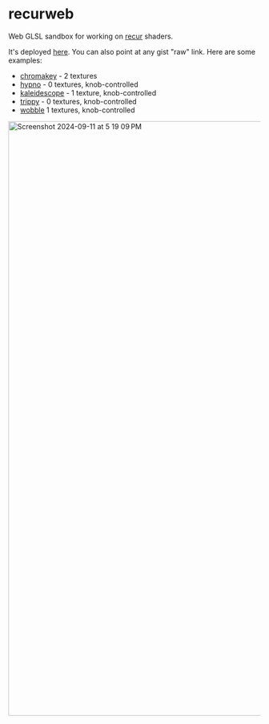 # recurweb

Web GLSL sandbox for working on [recur](https://github.com/cyberboy666/r_e_c_u_r) shaders.

It's deployed [here](https://konsumer.js.org/recurweb/). You can also point at any gist "raw" link. Here are some examples:

- [chromakey](https://konsumer.js.org/recurweb/#konsumer/c2c1045d7040a2eceef3a73242abcb92/raw/51eedceefd1e3e31ef4b174732644aa2b26e19ea/chromakey.frag) - 2 textures
- [hypno](https://konsumer.js.org/recurweb/#konsumer/c2c1045d7040a2eceef3a73242abcb92/raw/51eedceefd1e3e31ef4b174732644aa2b26e19ea/hypno.frag) - 0 textures, knob-controlled
- [kaleidescope](https://konsumer.js.org/recurweb/#konsumer/c2c1045d7040a2eceef3a73242abcb92/raw/f67e17038ed7d995541b14ea08e36109be2ef40c/kaleidescope.frag)  - 1 texture, knob-controlled
- [trippy](https://konsumer.js.org/recurweb/#konsumer/c2c1045d7040a2eceef3a73242abcb92/raw/51eedceefd1e3e31ef4b174732644aa2b26e19ea/trippy.frag) - 0 textures, knob-controlled
- [wobble](https://konsumer.js.org/recurweb/#konsumer/c2c1045d7040a2eceef3a73242abcb92/raw/69a3e0e334799bb93e7253e9cbc3776de3f12ef7/wobble.frag) 1 textures, knob-controlled


<img width="1185" alt="Screenshot 2024-09-11 at 5 19 09 PM" src="https://github.com/user-attachments/assets/bf4265c4-5a91-4e6d-87fd-c892cffd7e6b">
